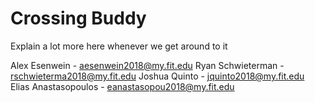 # Crossing Buddy

Explain a lot more here whenever we get around to it

Alex Esenwein - aesenwein2018@my.fit.edu
Ryan Schwieterman - rschwieterma2018@my.fit.edu
Joshua Quinto - jquinto2018@my.fit.edu
Elias Anastasopoulos - eanastasopou2018@my.fit.edu
